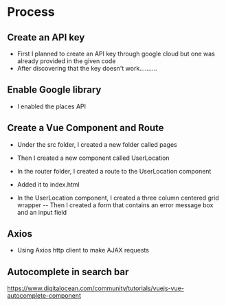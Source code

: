 # Process
## Create an API key
- First I planned to create an API key through google cloud but one was already provided in the given code
- After discovering that the key doesn't work..........
## Enable Google library
- I enabled the places API
## Create a Vue Component and Route
- Under the src folder, I created a new folder called pages
- Then I created a new component called UserLocation
- In the router folder, I created a route to the UserLocation component

- Added it to index.html
- In the UserLocation component, I created a three column centered grid wrapper
-- Then I created a form that contains an error message box and an input field

## Axios
- Using Axios http client to make AJAX requests
## Autocomplete in search bar
https://www.digitalocean.com/community/tutorials/vuejs-vue-autocomplete-component